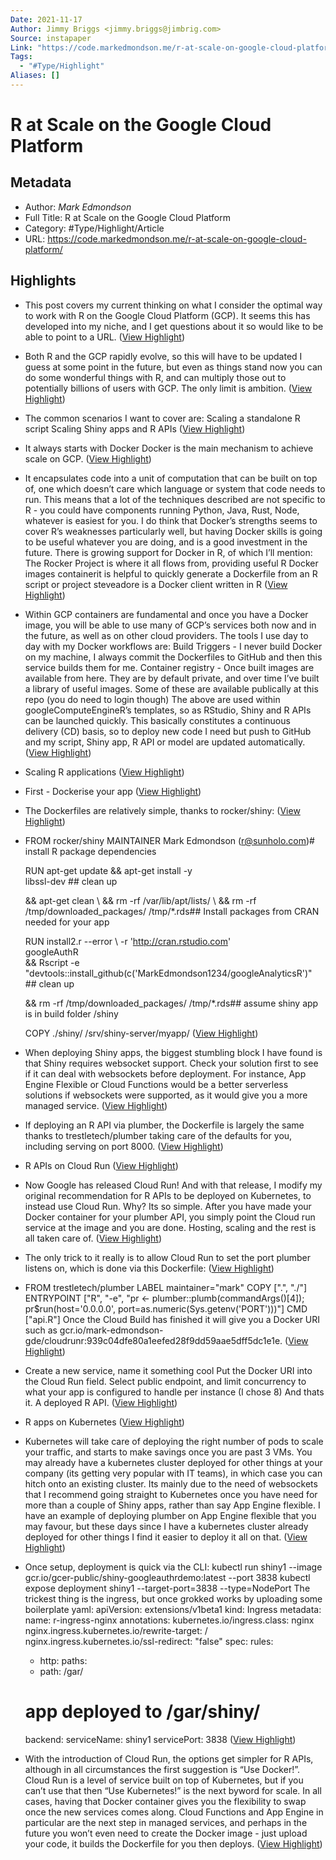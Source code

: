 ```yaml
---
Date: 2021-11-17
Author: Jimmy Briggs <jimmy.briggs@jimbrig.com>
Source: instapaper
Link: "https://code.markedmondson.me/r-at-scale-on-google-cloud-platform/"
Tags:
  - "#Type/Highlight"
Aliases: []
---
```


# R at Scale on the Google Cloud Platform

## Metadata

* Author: *Mark Edmondson*
* Full Title: R at Scale on the Google Cloud Platform
* Category: #Type/Highlight/Article
* URL: https://code.markedmondson.me/r-at-scale-on-google-cloud-platform/

## Highlights

* This post covers my current thinking on what I consider the optimal way to work with R on the Google Cloud Platform (GCP). It seems this has developed into my niche, and I get questions about it so would like to be able to point to a URL. ([View Highlight](https://instapaper.com/read/1362616169/14671724))
* Both R and the GCP rapidly evolve, so this will have to be updated I guess at some point in the future, but even as things stand now you can do some wonderful things with R, and can multiply those out to potentially billions of users with GCP. The only limit is ambition. ([View Highlight](https://instapaper.com/read/1362616169/14671725))
* The common scenarios I want to cover are:
  Scaling a standalone R script
  Scaling Shiny apps and R APIs ([View Highlight](https://instapaper.com/read/1362616169/14671726))
* It always starts with Docker
  Docker is the main mechanism to achieve scale on GCP. ([View Highlight](https://instapaper.com/read/1362616169/14671727))
* It encapsulates code into a unit of computation that can be built on top of, one which doesn’t care which language or system that code needs to run.
  This means that a lot of the techniques described are not specific to R - you could have components running Python, Java, Rust, Node, whatever is easiest for you. I do think that Docker’s strengths seems to cover R’s weaknesses particularly well, but having Docker skills is going to be useful whatever you are doing, and is a good investment in the future.
  There is growing support for Docker in R, of which I’ll mention:
  The Rocker Project is where it all flows from, providing useful R Docker images
  containerit is helpful to quickly generate a Dockerfile from an R script or project
  steveadore is a Docker client written in R ([View Highlight](https://instapaper.com/read/1362616169/14671728))
* Within GCP containers are fundamental and once you have a Docker image, you will be able to use many of GCP’s services both now and in the future, as well as on other cloud providers. The tools I use day to day with my Docker workflows are:
  Build Triggers - I never build Docker on my machine, I always commit the Dockerfiles to GitHub and then this service builds them for me.
  Container registry - Once built images are available from here. They are by default private, and over time I’ve built a library of useful images. Some of these are available publically at this repo (you do need to login though)
  The above are used within googleComputeEngineR’s templates, so as RStudio, Shiny and R APIs can be launched quickly.
  This basically constitutes a continuous delivery (CD) basis, so to deploy new code I need but push to GitHub and my script, Shiny app, R API or model are updated automatically. ([View Highlight](https://instapaper.com/read/1362616169/14671730))
* Scaling R applications ([View Highlight](https://instapaper.com/read/1362616169/14671732))
* First - Dockerise your app ([View Highlight](https://instapaper.com/read/1362616169/14671733))
* The Dockerfiles are relatively simple, thanks to rocker/shiny: ([View Highlight](https://instapaper.com/read/1362616169/14671734))
* FROM rocker/shiny
  MAINTAINER Mark Edmondson (r@sunholo.com)# install R package dependencies
  
  RUN apt-get update && apt-get install -y   
  libssl-dev ## clean up
  
  && apt-get clean \ 
  && rm -rf /var/lib/apt/lists/ \ 
  && rm -rf /tmp/downloaded_packages/ /tmp/*.rds## Install packages from CRAN needed for your app
  
  RUN install2.r --error \ 
  -r 'http://cran.rstudio.com'   
  googleAuthR   
  && Rscript -e "devtools::install_github(c('MarkEdmondson1234/googleAnalyticsR')" ## clean up
  
  && rm -rf /tmp/downloaded_packages/ /tmp/*.rds## assume shiny app is in build folder /shiny
  
  COPY ./shiny/ /srv/shiny-server/myapp/ ([View Highlight](https://instapaper.com/read/1362616169/14671737))
* When deploying Shiny apps, the biggest stumbling block I have found is that Shiny requires websocket support. Check your solution first to see if it can deal with websockets before deployment. For instance, App Engine Flexible or Cloud Functions would be a better serverless solutions if websockets were supported, as it would give you a more managed service. ([View Highlight](https://instapaper.com/read/1362616169/14671738))
* If deploying an R API via plumber, the Dockerfile is largely the same thanks to trestletech/plumber taking care of the defaults for you, including serving on port 8000. ([View Highlight](https://instapaper.com/read/1362616169/14671741))
* R APIs on Cloud Run ([View Highlight](https://instapaper.com/read/1362616169/14671742))
* Now Google has released Cloud Run! And with that release, I modify my original recommendation for R APIs to be deployed on Kubernetes, to instead use Cloud Run.
  Why? Its so simple. After you have made your Docker container for your plumber API, you simply point the Cloud run service at the image and you are done. Hosting, scaling and the rest is all taken care of. ([View Highlight](https://instapaper.com/read/1362616169/14671745))
* The only trick to it really is to allow Cloud Run to set the port plumber listens on, which is done via this Dockerfile: ([View Highlight](https://instapaper.com/read/1362616169/14671746))
* FROM trestletech/plumber
  LABEL maintainer="mark"
  COPY \[".", "./"\]
  ENTRYPOINT \["R", "-e", "pr \<- plumber::plumb(commandArgs()\[4\]); pr$run(host='0.0.0.0', port=as.numeric(Sys.getenv('PORT')))"\]
  CMD \["api.R"\]
  Once the Cloud Build has finished it will give you a Docker URI such as gcr.io/mark-edmondson-gde/cloudrunr:939c04dfe80a1eefed28f9dd59aae5dff5dc1e1e. ([View Highlight](https://instapaper.com/read/1362616169/14671747))
* Create a new service, name it something cool
  Put the Docker URI into the Cloud Run field.
  Select public endpoint, and limit concurrency to what your app is configured to handle per instance (I chose 8)
  And thats it. A deployed R API. ([View Highlight](https://instapaper.com/read/1362616169/14671749))
* R apps on Kubernetes ([View Highlight](https://instapaper.com/read/1362616169/14671752))
* Kubernetes will take care of deploying the right number of pods to scale your traffic, and starts to make savings once you are past 3 VMs. You may already have a kubernetes cluster deployed for other things at your company (its getting very popular with IT teams), in which case you can hitch onto an existing cluster.
  Its mainly due to the need of websockets that I recommend going straight to Kubernetes once you have need for more than a couple of Shiny apps, rather than say App Engine flexible. I have an example of deploying plumber on App Engine flexible that you may favour, but these days since I have a kubernetes cluster already deployed for other things I find it easier to deploy it all on that. ([View Highlight](https://instapaper.com/read/1362616169/14671753))
* Once setup, deployment is quick via the CLI:
  kubectl run shiny1 --image gcr.io/gcer-public/shiny-googleauthrdemo:latest --port 3838
  kubectl expose deployment shiny1 --target-port=3838 --type=NodePort
  The trickest thing is the ingress, but once grokked works by uploading some boilerplate yaml:
  apiVersion: extensions/v1beta1
  kind: Ingress
  metadata:
  name: r-ingress-nginx
  annotations:
  kubernetes.io/ingress.class: nginx
  nginx.ingress.kubernetes.io/rewrite-target: / 
  nginx.ingress.kubernetes.io/ssl-redirect: "false"
  spec:
  rules:
  * http:
    paths:
  * path: /gar/
  # app deployed to /gar/shiny/
  
  backend:
  serviceName: shiny1
  servicePort: 3838 ([View Highlight](https://instapaper.com/read/1362616169/14671755))
* With the introduction of Cloud Run, the options get simpler for R APIs, although in all circumstances the first suggestion is “Use Docker!”. Cloud Run is a level of service built on top of Kubernetes, but if you can’t use that then “Use Kubernetes!” is the next byword for scale.
  In all cases, having that Docker container gives you the flexibility to swap once the new services comes along. Cloud Functions and App Engine in particular are the next step in managed services, and perhaps in the future you won’t even need to create the Docker image - just upload your code, it builds the Dockerfile for you then deploys. ([View Highlight](https://instapaper.com/read/1362616169/14671758))
